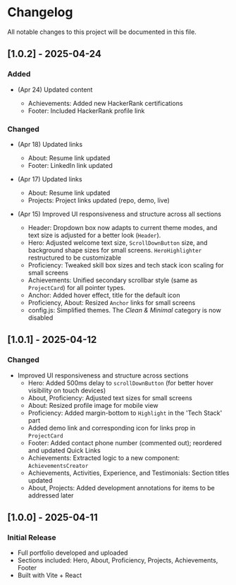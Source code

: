 # Changelog

All notable changes to this project will be documented in this file.

## [1.0.2] - 2025-04-24

### Added

- (Apr 24) Updated content

  - Achievements: Added new HackerRank certifications
  - Footer: Included HackerRank profile link

### Changed

- (Apr 18) Updated links

  - About: Resume link updated
  - Footer: LinkedIn link updated

- (Apr 17) Updated links

  - About: Resume link updated
  - Projects: Project links updated (repo, demo, live)

- (Apr 15) Improved UI responsiveness and structure across all sections

  - Header: Dropdown box now adapts to current theme modes, and text size is adjusted for a better look (`Header`).
  - Hero: Adjusted welcome text size, `ScrollDownButton` size, and background shape sizes for small screens. `HeroHighlighter` restructured to be customizable
  - Proficiency: Tweaked skill box sizes and tech stack icon scaling for small screens
  - Achievements: Unified secondary scrollbar style (same as `ProjectCard`) for all pointer types.
  - Anchor: Added hover effect, title for the default icon
  - Proficiency, About: Resized `Anchor` links for small screens
  - config.js: Simplified themes. The _Clean & Minimal_ category is now disabled

## [1.0.1] - 2025-04-12

### Changed

- Improved UI responsiveness and structure across sections
  - Hero: Added 500ms delay to `scrollDownButton` (for better hover visibility on touch devices)
  - About, Proficiency: Adjusted text sizes for small screens
  - About: Resized profile image for mobile view
  - Proficiency: Added margin-bottom to `Highlight` in the 'Tech Stack' part
  - Added demo link and corresponding icon for links prop in `ProjectCard`
  - Footer: Added contact phone number (commented out); reordered and updated Quick Links
  - Achievements: Extracted logic to a new component: `AchievementsCreator`
  - Achievements, Activities, Experience, and Testimonials: Section titles updated
  - About, Projects: Added development annotations for items to be addressed later

## [1.0.0] - 2025-04-11

### Initial Release

- Full portfolio developed and uploaded
- Sections included: Hero, About, Proficiency, Projects, Achievements, Footer
- Built with Vite + React
